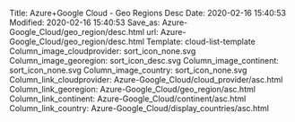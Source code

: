 Title: Azure+Google Cloud - Geo Regions Desc
Date: 2020-02-16 15:40:53
Modified: 2020-02-16 15:40:53
Save_as: Azure-Google_Cloud/geo_region/desc.html
url: Azure-Google_Cloud/geo_region/desc.html
Template: cloud-list-template
Column_image_cloudprovider: sort_icon_none.svg
Column_image_georegion: sort_icon_desc.svg
Column_image_continent: sort_icon_none.svg
Column_image_country: sort_icon_none.svg
Column_link_cloudprovider: Azure-Google_Cloud/cloud_provider/asc.html
Column_link_georegion: Azure-Google_Cloud/geo_region/asc.html
Column_link_continent: Azure-Google_Cloud/continent/asc.html
Column_link_country: Azure-Google_Cloud/display_countries/asc.html